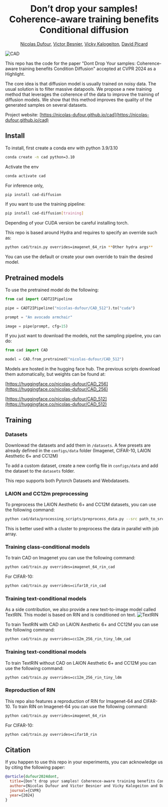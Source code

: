 <div align="center">

# Don’t drop your samples! Coherence-aware training benefits Conditional diffusion

<a href="https://nicolas-dufour.github.io/" >Nicolas Dufour</a>, <a href="https://scholar.google.com/citations?user=n_C2h-QAAAAJ&hl=fr&oi=ao" >Victor Besnier</a>, <a href="https://vicky.kalogeiton.info/" >Vicky Kalogeiton</a>, <a href="https://davidpicard.github.io/" >David Picard</a>
</div>

![CAD](/assets/varying_coherence.png)

This repo has the code for the paper "Dont Drop Your samples: Coherence-aware training benefits Condition Diffusion" accepted at CVPR 2024 as a Highlight.

The core idea is that diffusion model is usually trained on noisy data. The usual solution is to filter massive datapools. We propose a new training method that leverages the coherence of the data to improve the training of diffusion models. We show that this method improves the quality of the generated samples on several datasets.

Project website: [https://nicolas-dufour.github.io/cad](https://nicolas-dufour.github.io/cad)

## Install

To install, first create a conda env with python 3.9/3.10

```bash
conda create -n cad python=3.10
```
Activate the env

```bash
conda activate cad
```

For inference only,

```bash
pip install cad-diffusion
```

If you want to use the training pipeline:

```bash
pip install cad-diffusion[training]
```

Depending of your CUDA version be careful installing torch.

This repo is based around Hydra and requires to specify an override such as:
```bash
python cad/train.py overrides=imagenet_64_rin **Other hydra args**
```
You can use the default or create your own override to train the desired model.

## Pretrained models

To use the pretrained model do the following:
```python
from cad import CADT2IPipeline

pipe = CADT2IPipeline("nicolas-dufour/CAD_512").to("cuda")

prompt = "An avocado armchair"

image = pipe(prompt, cfg=15)
```

If you just want to download the models, not the sampling pipeline, you can do:

```python
from cad import CAD

model = CAD.from_pretrained("nicolas-dufour/CAD_512")
```

Models are hosted in the hugging face hub. The previous scripts download them automatically, but weights can be found at:

[https://huggingface.co/nicolas-dufour/CAD_256](https://huggingface.co/nicolas-dufour/CAD_256)

[https://huggingface.co/nicolas-dufour/CAD_512](https://huggingface.co/nicolas-dufour/CAD_512)

## Training
### Datasets
Downlowad the datasets and add them in ```/datasets```. A few presets are already defined in the ```configs/data``` folder (Imagenet, CIFAR-10, LAION Aesthetic 6+ and CC12M)

To add a custom dataset, create a new config file in ```configs/data``` and add the dataset to the ```datasets``` folder.

This repo supports both Pytorch Datasets and Webdatasets.

### LAION and CC12m preprocessing
To preprocess the LAION Aesthetic 6+ and CC12M datasets, you can use the following command:
```bash
python cad/data/processing_scripts/preprocess_data.py --src path_to_src_wds --dest path_to_dst_wds --shard_id number_of_the_shard
```
This is better used with a cluster to preprocess the data in parallel with job array.

### Training class-conditional models

To train CAD on Imagenet you can use the following command:
```bash
python cad/train.py overrides=imagenet_64_rin_cad
```
For CIFAR-10:
```bash
python cad/train.py overrides=cifar10_rin_cad
```

### Training text-conditional models
As a side contribution, we also provide a new text-to-image model called TextRIN. This model is based on RIN and is conditioned on text.
![TextRIN](/assets/text_rin_white.png)

To train TextRIN with CAD on LAION Aesthetic 6+ and CC12M you can use the following command:
```bash
python cad/train.py overrides=cc12m_256_rin_tiny_ldm_cad
```

### Training text-conditional models

To train TextRIN without CAD on LAION Aesthetic 6+ and CC12M you can use the following command:

```bash
python cad/train.py overrides=cc12m_256_rin_tiny_ldm
```

### Reproduction of RIN
This repo also features a reproduction of RIN for Imagenet-64 and CIFAR-10. To train RIN on Imagenet-64 you can use the following command:

```bash
python cad/train.py overrides=imagenet_64_rin
```

For CIFAR-10:
```bash
python cad/train.py overrides=cifar10_rin
```

## Citation
If you happen to use this repo in your experiments, you can acknowledge us by citing the following paper:

```bibtex
@article{dufour2024dont,
  title={Don’t drop your samples! Coherence-aware training benefits Conditional diffusion},
  author={Nicolas Dufour and Victor Besnier and Vicky Kalogeiton and David Picard},
  journal={CVPR}
  year={2024}
}
```
